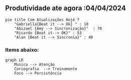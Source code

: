 ## Produtividade ate agora :04/04/2024


```mermaid
pie title Com Atualizações Hojé ?
    "Gabriella{Beat it --> Ok} " : 10
    "Abizael {Amy --> Sincronização}"  : 70
    "Ricardo {Beat it--> OK}" : 53
    "Alan {Beat it --> Sincronia}" : 40
```

###  Items abaixo:

```mermaid
graph LR
    Musica --> Atenção
    Coriografia  --> Treinamento
    Foco --> Percistência
```
